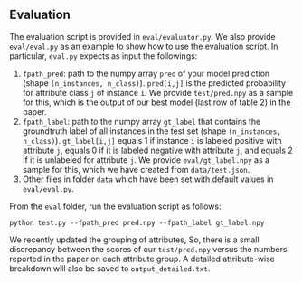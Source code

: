 ## Evaluation

The evaluation script is provided in `eval/evaluator.py`. 
We also provide `eval/eval.py` as an example to show how to use the evaluation script. 
In particular, `eval.py` expects as input the followings:
1. `fpath_pred`: path to the numpy array `pred` of your model prediction 
   (shape `(n_instances, n_class)`). `pred[i,j]` is the predicted probability 
   for attribute class `j` of instance `i`. We provide `test/pred.npy` as a sample 
   for this, which is the output of our best model (last row of table 2) in the paper.
2. `fpath_label`: path to the numpy array `gt_label` that contains the groundtruth label 
   of all instances in the test set (shape `(n_instances, n_class)`). `gt_label[i,j]` 
   equals 1 if instance `i` is labeled positive with attribute `j`, equals 0 if it is 
   labeled negative with attribute `j`, and equals 2 if it is unlabeled for attribute `j`. 
   We provide `eval/gt_label.npy` as a sample for this, which we have created from `data/test.json`.
3. Other files in folder `data` which have been set with default values in `eval/eval.py`.

From the `eval` folder, run the evaluation script as follows:
```
python test.py --fpath_pred pred.npy --fpath_label gt_label.npy
```
We recently updated the grouping of attributes, So, there is a small discrepancy 
between the scores of our `test/pred.npy` versus the numbers reported in the paper on each attribute group. 
A detailed attribute-wise breakdown will also be saved to `output_detailed.txt`.
